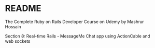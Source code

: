 # README

The Complete Ruby on Rails Developer Course on Udemy by Mashrur Hossain

Section 8:
Real-time Rails - MessageMe Chat app using ActionCable and web sockets

